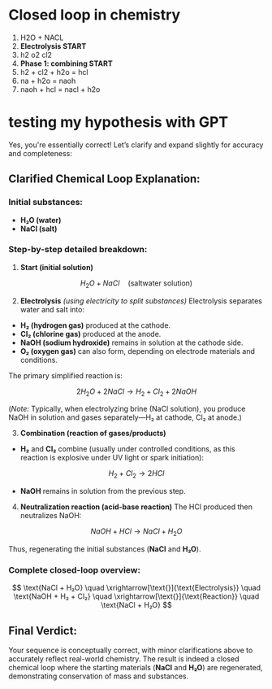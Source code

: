 # Closed loop in chemistry
1. H2O + NACL
2. **Electrolysis START**
3. h2 o2 cl2
4. **Phase 1: combining START**
5. h2 + cl2 + h2o = hcl
6. na + h2o = naoh
7. naoh + hcl = nacl + h2o

# testing my hypothesis with GPT
Yes, you're essentially correct! Let’s clarify and expand slightly for accuracy and completeness:

## Clarified Chemical Loop Explanation:

### Initial substances:

* **H₂O (water)**
* **NaCl (salt)**

### Step-by-step detailed breakdown:

1. **Start (initial solution)**

$$
H_2O + NaCl \quad (\text{saltwater solution})
$$

2. **Electrolysis** *(using electricity to split substances)*
Electrolysis separates water and salt into:

* **H₂ (hydrogen gas)** produced at the cathode.
* **Cl₂ (chlorine gas)** produced at the anode.
* **NaOH (sodium hydroxide)** remains in solution at the cathode side.
* **O₂ (oxygen gas)** can also form, depending on electrode materials and conditions.

The primary simplified reaction is:

$$
2H_2O + 2NaCl \rightarrow H_2 + Cl_2 + 2NaOH
$$

(*Note:* Typically, when electrolyzing brine (NaCl solution), you produce NaOH in solution and gases separately—H₂ at cathode, Cl₂ at anode.)

3. **Combination (reaction of gases/products)**

* **H₂** and **Cl₂** combine (usually under controlled conditions, as this reaction is explosive under UV light or spark initiation):

$$
H_2 + Cl_2 \rightarrow 2HCl
$$

* **NaOH** remains in solution from the previous step.

4. **Neutralization reaction (acid-base reaction)**
The HCl produced then neutralizes NaOH:

$$
NaOH + HCl \rightarrow NaCl + H_2O
$$

Thus, regenerating the initial substances (**NaCl** and **H₂O**).

### Complete closed-loop overview:

$$
\text{NaCl + H₂O} \quad \xrightarrow[\text{}]{\text{Electrolysis}} \quad \text{NaOH + H₂ + Cl₂} \quad \xrightarrow[\text{}]{\text{Reaction}} \quad \text{NaCl + H₂O}
$$

## Final Verdict:

Your sequence is conceptually correct, with minor clarifications above to accurately reflect real-world chemistry. The result is indeed a closed chemical loop where the starting materials (**NaCl** and **H₂O**) are regenerated, demonstrating conservation of mass and substances.
